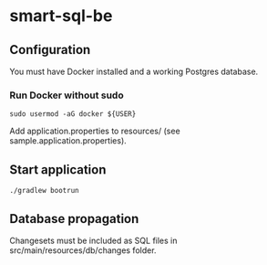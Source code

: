 # smart-sql-be

## Configuration
You must have Docker installed and a working Postgres database.
### Run Docker without sudo

```
sudo usermod -aG docker ${USER}
```

Add application.properties to resources/ (see sample.application.properties). 

## Start application
```
./gradlew bootrun
```

## Database propagation
Changesets must be included as SQL files in src/main/resources/db/changes folder.
